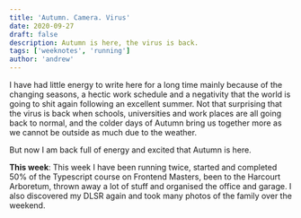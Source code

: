 ```yaml
---
title: 'Autumn. Camera. Virus'
date: 2020-09-27
draft: false
description: Autumn is here, the virus is back.
tags: ['weeknotes', 'running']
author: 'andrew'
---
```


I have had little energy to write here for a long time mainly because of the changing seasons, a hectic work schedule and a negativity that the world is going to shit again following an excellent summer. Not that surprising that the virus is back when schools, universities and work places are all going back to normal, and the colder days of Autumn bring us together more as we cannot be outside as much due to the weather.

But now I am back full of energy and excited that Autumn is here.

**This week**: This week I have been running twice, started and completed 50% of the Typescript course on Frontend Masters, been to the Harcourt Arboretum, thrown away a lot of stuff and organised the office and garage. I also discovered my DLSR again and took many photos of the family over the weekend.
